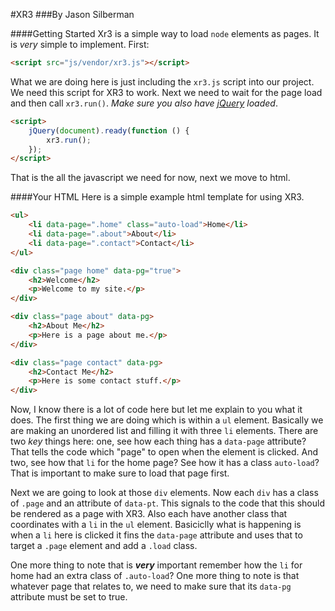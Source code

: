 #XR3
###By Jason Silberman

####Getting Started
Xr3 is a simple way to load `node` elements as pages. It is *very* simple to implement. First:
```html
<script src="js/vendor/xr3.js"></script>
```
What we are doing here is just including the `xr3.js` script into our project. We need this script for XR3 to work. Next we need to wait for the page load and then call `xr3.run()`. *Make sure you also have [jQuery](http://jquery.com) loaded*.
```html
<script>
	jQuery(document).ready(function () {
		xr3.run();
	});
</script>
```
That is the all the javascript we need for now, next we move to html.

####Your HTML
Here is a simple example html template for using XR3.
```html
<ul>
	<li data-page=".home" class="auto-load">Home</li>
	<li data-page=".about">About</li>
	<li data-page=".contact">Contact</li>
</ul>

<div class="page home" data-pg="true">
	<h2>Welcome</h2>
	<p>Welcome to my site.</p>
</div>

<div class="page about" data-pg>
	<h2>About Me</h2>
	<p>Here is a page about me.</p>
</div>

<div class="page contact" data-pg>
	<h2>Contact Me</h2>
	<p>Here is some contact stuff.</p>
</div>
```
Now, I know there is a lot of code here but let me explain to you what it does. The first thing we are doing which is within a `ul` element. Basically we are making an unordered list and filling it with three `li` elements. There are two *key* things here: one, see how each thing has a `data-page` attribute? That tells the code which "page" to open when the element is clicked. And two, see how that `li` for the home page? See how it has a class `auto-load`? That is important to make sure to load that page first.

Next we are going to look at those `div` elements. Now each `div` has a class of `.page` and an attribute of `data-pt`. This signals to the code that this should be rendered as a page with XR3. Also each have another class that coordinates with a `li` in the `ul` element. Basiciclly what is happening is when a `li` here is clicked it fins the `data-page` attribute and uses that to target a `.page` element and add a `.load` class.

One more thing to note that is ***very*** important remember how the `li` for home had an extra class of `.auto-load`? One more thing to note is that whatever page that relates to, we need to make sure that its `data-pg` attribute must be set to true.
